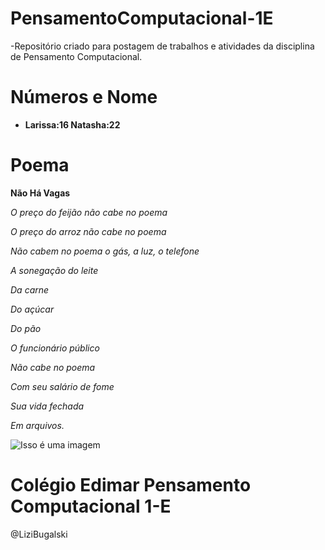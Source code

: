 # PensamentoComputacional-1E

-Repositório criado para postagem de trabalhos e atividades da disciplina de Pensamento Computacional.
#
# Números e Nome
- **Larissa:16 Natasha:22**

# Poema
   **Não Há Vagas**

 _O preço do feijão não cabe no poema_

 _O preço do arroz não cabe no poema_

_Não cabem no poema o gás, a luz, o telefone_

_A sonegação do leite_

_Da carne_

_Do açúcar_

_Do pão_

_O funcionário público_

_Não cabe no poema_

_Com seu salário de fome_

_Sua vida fechada_

_Em arquivos._

![Isso é uma imagem](https://www.jornalrepercussao.com.br/wp-content/uploads/2020/09/Arroz.jpg)

# Colégio Edimar Pensamento Computacional 1-E

@LiziBugalski 
